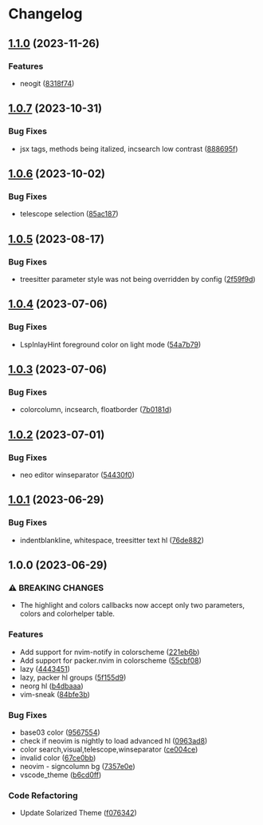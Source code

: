 # Changelog

## [1.1.0](https://github.com/maxmx03/solarized.nvim/compare/v1.0.7...v1.1.0) (2023-11-26)


### Features

* neogit ([8318f74](https://github.com/maxmx03/solarized.nvim/commit/8318f74dc4e896e184d5c23b97de47eb6eca3faa))

## [1.0.7](https://github.com/maxmx03/solarized.nvim/compare/v1.0.6...v1.0.7) (2023-10-31)


### Bug Fixes

* jsx tags,  methods being italized, incsearch low contrast ([888695f](https://github.com/maxmx03/solarized.nvim/commit/888695fbcbb35a38e3522945cf1f217adfa3fea2))

## [1.0.6](https://github.com/maxmx03/solarized.nvim/compare/v1.0.5...v1.0.6) (2023-10-02)


### Bug Fixes

* telescope selection ([85ac187](https://github.com/maxmx03/solarized.nvim/commit/85ac187a2339b058e76d89828803fccb416de16d))

## [1.0.5](https://github.com/maxmx03/solarized.nvim/compare/v1.0.4...v1.0.5) (2023-08-17)


### Bug Fixes

* treesitter parameter style was not being overridden by config ([2f59f9d](https://github.com/maxmx03/solarized.nvim/commit/2f59f9d152a0d7f89c65c70105a5ae5803e28023))

## [1.0.4](https://github.com/maxmx03/solarized.nvim/compare/v1.0.3...v1.0.4) (2023-07-06)


### Bug Fixes

* LspInlayHint foreground color on light mode ([54a7b79](https://github.com/maxmx03/solarized.nvim/commit/54a7b797b1148b6ccab7538112e00d05db01c2c0))

## [1.0.3](https://github.com/maxmx03/solarized.nvim/compare/v1.0.2...v1.0.3) (2023-07-06)


### Bug Fixes

* colorcolumn, incsearch, floatborder ([7b0181d](https://github.com/maxmx03/solarized.nvim/commit/7b0181d72f9f1ebc5647592c0a04e31976b2b86b))

## [1.0.2](https://github.com/maxmx03/solarized.nvim/compare/v1.0.1...v1.0.2) (2023-07-01)


### Bug Fixes

* neo editor winseparator ([54430f0](https://github.com/maxmx03/solarized.nvim/commit/54430f0084956e7fd0914d2f658020aa514f0aab))

## [1.0.1](https://github.com/maxmx03/solarized.nvim/compare/v1.0.0...v1.0.1) (2023-06-29)


### Bug Fixes

* indentblankline, whitespace, treesitter text hl ([76de882](https://github.com/maxmx03/solarized.nvim/commit/76de8824aa2d64b4bce5041f06ef8ebe1848d9a4))

## 1.0.0 (2023-06-29)


### ⚠ BREAKING CHANGES

* The highlight and colors callbacks now accept only two parameters, colors and colorhelper table.

### Features

* Add support for nvim-notify in colorscheme ([221eb6b](https://github.com/maxmx03/solarized.nvim/commit/221eb6b54533fbeb2bf88daa4b521ecd4d2b4fe4))
* Add support for packer.nvim in colorscheme ([55cbf08](https://github.com/maxmx03/solarized.nvim/commit/55cbf080cc611b83a101d179cd6fb0619036ec35))
* lazy ([4443451](https://github.com/maxmx03/solarized.nvim/commit/4443451e6fda256363dd3031654d565f2116a544))
* lazy, packer hl groups ([5f155d9](https://github.com/maxmx03/solarized.nvim/commit/5f155d9991c23690e615e6c1e1484547ce2e697e))
* neorg hl ([b4dbaaa](https://github.com/maxmx03/solarized.nvim/commit/b4dbaaa35457e6d824c9d5334c17596d4995d009))
* vim-sneak ([84bfe3b](https://github.com/maxmx03/solarized.nvim/commit/84bfe3b44cfecb00d4bf45809cab7b0f48791cae))


### Bug Fixes

* base03 color ([9567554](https://github.com/maxmx03/solarized.nvim/commit/95675548f7ed9d615e38c9ea747ddb91d559fec3))
* check if neovim is nightly to load advanced hl ([0963ad8](https://github.com/maxmx03/solarized.nvim/commit/0963ad836bbf038fe774b7fa21a7f7b49daee916))
* color search,visual,telescope,winseparator ([ce004ce](https://github.com/maxmx03/solarized.nvim/commit/ce004ce2905b8b59f2068069fb3fccc7475d491d))
* invalid color ([67ce0bb](https://github.com/maxmx03/solarized.nvim/commit/67ce0bb2c31d811ed83cb5d23b179be55dd9d263))
* neovim - signcolumn bg ([7357e0e](https://github.com/maxmx03/solarized.nvim/commit/7357e0e366c8360f90bb43a3ead9d7744e65de04))
* vscode_theme ([b6cd0ff](https://github.com/maxmx03/solarized.nvim/commit/b6cd0ffc4667a10fa704ffa053066f5253d1f349))


### Code Refactoring

* Update Solarized Theme ([f076342](https://github.com/maxmx03/solarized.nvim/commit/f0763424b368ae7878d5aef33f5d1487c8fd2133))
